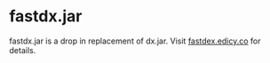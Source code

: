 # fastdx.jar

fastdx.jar is a drop in replacement of dx.jar. Visit [fastdex.edicy.co](http://fastdex.edicy.co) for details.

